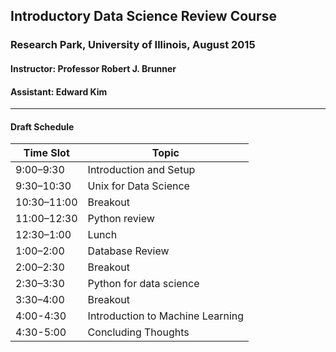 ## Introductory Data Science Review Course
### Research Park, University of Illinois, August 2015
#### Instructor: Professor Robert J. Brunner
#### Assistant:  Edward Kim
-----

#### Draft Schedule
| Time Slot | Topic |
|---|---|
| 9:00–9:30 | Introduction and Setup  |
|9:30–10:30 |Unix for Data Science  |
|10:30–11:00 |Breakout  |
|11:00–12:30 |Python review | 
|12:30–1:00 |Lunch  |
|1:00–2:00 |Database Review  |
|2:00–2:30 |Breakout  |
|2:30–3:30 |Python for data science  |
|3:30–4:00 |Breakout  |
|4:00-4:30 |Introduction to Machine Learning  |
|4:30-5:00 |Concluding Thoughts|
